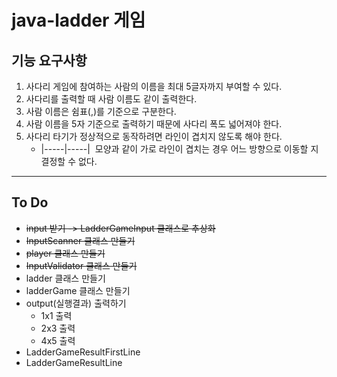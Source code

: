 # java-ladder 게임

## 기능 요구사항
1. 사다리 게임에 참여하는 사람의 이름을 최대 5글자까지 부여할 수 있다. 
2. 사다리를 출력할 때 사람 이름도 같이 출력한다.
3. 사람 이름은 쉼표(,)를 기준으로 구분한다.
4. 사람 이름을 5자 기준으로 출력하기 때문에 사다리 폭도 넓어져야 한다.
5. 사다리 타기가 정상적으로 동작하려면 라인이 겹치지 않도록 해야 한다.
    - |-----|-----|  모양과 같이 가로 라인이 겹치는 경우 어느 방향으로 이동할
지 결정할 수 없다.

---

## To Do
- ~~input 받기 -> LadderGameInput 클래스로 추상화~~
- ~~InputScanner 클래스 만들기~~
- ~~player 클래스 만들기~~
- ~~InputValidator 클래스 만들기~~
- ladder 클래스 만들기
- ladderGame 클래스 만들기
- output(실행결과) 출력하기
    - 1x1 출력
    - 2x3 출력
    - 4x5 출력
- LadderGameResultFirstLine
- LadderGameResultLine

  